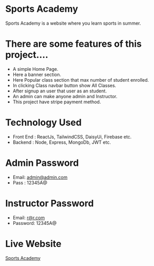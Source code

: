 # Sports Academy

Sports Academy is a website where you learn sports in summer.

# There are some features of this project….

- A simple Home Page.
- Here a banner section.
- Here Popular class section that max number of student enrolled.
- In clicking Class navbar button show All Classes.
- After signup an user that user as an student.
- An admin can make anyone admin and Instructor.
- This project have stripe payment method.


# Technology Used
- Front End : ReactJs, TailwindCSS, DaisyUi, Firebase etc.
- Backend : Node, Express, MongoDb, JWT etc.


# Admin Password
- Email: admin@admin.com
- Pass : 12345A@

# Instructor Password
- Email: r@r.com
- Password: 12345A@




# Live Website

[Sports Academy](https://joyful-lamington-9d5fa7.netlify.app/)
